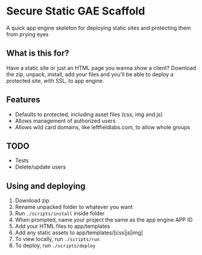 # Secure Static GAE Scaffold
A quick app engine skeleton for deploying static sites and protecting them from prying eyes

## What is this for?
Have a static site or just an HTML page you wanna show a client? Download the zip, unpack, install, add your files and you'll be able to deploy a protected site, with SSL, to app engine.

## Features
* Defaults to protected, including asset files (css, img and js)
* Allows management of authorized users
* Allows wild card domains, like leftfieldlabs.com, to allow whole groups

## TODO
* Tests
* Delete/update users

## Using and deploying
1. Download zip
1. Rename unpacked folder to whatever you want
1. Run `./scripts/install` inside folder
1. When prompted, name your project the same as the app engine APP ID
1. Add your HTML files to app/templates
1. Add any static assets to app/templates/[css|js|img]
1. To view locally, run `./scripts/run`
1. To deploy, run `./scripts/deploy`
